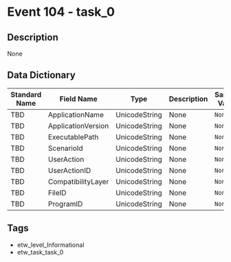# Event 104 - task_0

## Description
None

## Data Dictionary
|Standard Name|Field Name|Type|Description|Sample Value|
|---|---|---|---|---|
|TBD|ApplicationName|UnicodeString|None|`None`|
|TBD|ApplicationVersion|UnicodeString|None|`None`|
|TBD|ExecutablePath|UnicodeString|None|`None`|
|TBD|ScenarioId|UnicodeString|None|`None`|
|TBD|UserAction|UnicodeString|None|`None`|
|TBD|UserActionID|UnicodeString|None|`None`|
|TBD|CompatibilityLayer|UnicodeString|None|`None`|
|TBD|FileID|UnicodeString|None|`None`|
|TBD|ProgramID|UnicodeString|None|`None`|

## Tags
* etw_level_Informational
* etw_task_task_0